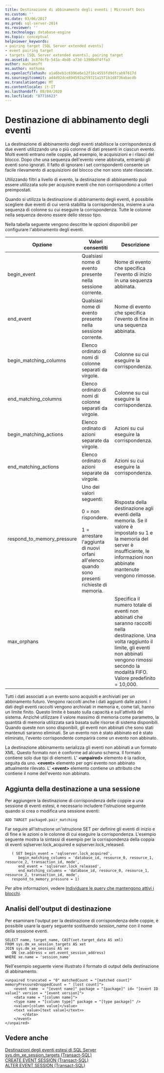 ```yaml
---
title: Destinazione di abbinamento degli eventi | Microsoft Docs
ms.custom: ''
ms.date: 03/06/2017
ms.prod: sql-server-2014
ms.reviewer: ''
ms.technology: database-engine
ms.topic: conceptual
helpviewer_keywords:
- pairing target [SQL Server extended events]
- event pairing target
- targets [SQL Server extended events], pairing target
ms.assetid: 3c87dcfb-543a-4bd8-a73d-1390bdf4ffa3
author: mashamsft
ms.author: mathoma
ms.openlocfilehash: a1a6beb1c6996e6e12f16c4555fd9dfcab97617d
ms.sourcegitcommit: ad4d92dce894592a259721a1571b1d8736abacdb
ms.translationtype: MT
ms.contentlocale: it-IT
ms.lasthandoff: 08/04/2020
ms.locfileid: "87716623"
---
```

# <a name="event-pairing-target"></a>Destinazione di abbinamento degli eventi
  La destinazione di abbinamento degli eventi stabilisce la corrispondenza di due eventi utilizzando una o più colonne di dati presenti in ciascun evento. Molti eventi entrano nelle coppie, ad esempio, le acquisizioni e i rilasci del blocco. Dopo che una sequenza dell'evento viene abbinata, entrambi gli eventi sono ignorati. Il fatto di ignorare i set corrispondenti consente un facile rilevamento di acquisizioni del blocco che non sono state rilasciate.  
  
 Utilizzando filtri a livello di evento, la destinazione di abbinamento può essere utilizzata solo per acquisire eventi che non corrispondono a criteri preimpostati.  
  
 Quando si utilizza la destinazione di abbinamento degli eventi, è possibile scegliere due eventi di cui verrà stabilita la corrispondenza, insieme a una sequenza di colonne su cui eseguire la corrispondenza. Tutte le colonne nella sequenza devono essere dello stesso tipo.  
  
 Nella tabella seguente vengono descritte le opzioni disponibili per configurare l'abbinamento degli eventi.  
  
|Opzione|Valori consentiti|Descrizione|  
|------------|--------------------|-----------------|  
|begin_event|Qualsiasi nome di evento presente nella sessione corrente.|Nome di evento che specifica l'evento di inizio in una sequenza abbinata.|  
|end_event|Qualsiasi nome di evento presente nella sessione corrente.|Nome di evento che specifica l'evento di fine in una sequenza abbinata.|  
|begin_matching_columns|Elenco ordinato di nomi di colonne separati da virgole.|Colonne su cui eseguire la corrispondenza.|  
|end_matching_columns|Elenco ordinato di nomi di colonne separati da virgole.|Colonne su cui eseguire la corrispondenza.|  
|begin_matching_actions|Elenco ordinato di azioni separate da virgole.|Azioni su cui eseguire la corrispondenza.|  
|end_matching_actions|Elenco ordinato di azioni separate da virgole.|Azioni su cui eseguire la corrispondenza.|  
|respond_to_memory_pressure|Uno dei valori seguenti:<br /><br /> 0 = non rispondere.<br /><br /> 1 = arrestare l'aggiunta di nuovi orfani all'elenco quando sono presenti richieste di memoria.|Risposta della destinazione agli eventi della memoria. Se il valore è impostato su 1 e la memoria del server è insufficiente, le informazioni non abbinate mantenute vengono rimosse.|  
|max_orphans||Specifica il numero totale di eventi non abbinati che saranno raccolti nella destinazione. Una volta raggiunto il limite, gli eventi non abbinati vengono rimossi secondo la modalità FIFO. Valore predefinito = 10,000.|  
  
 Tutti i dati associati a un evento sono acquisiti e archiviati per un abbinamento futuro. Vengono raccolti anche i dati aggiunti dalle azioni. I dati degli eventi raccolti vengono archiviati in memoria e, come tali, hanno un limite finito. Questo limite è basato sulla capacità e sull'attività del sistema. Anziché utilizzare il valore massimo di memoria come parametro, la quantità di memoria utilizzata sarà basata sulle risorse di sistema disponibili. Quando queste non sono disponibili, gli eventi non abbinati che sono stati mantenuti saranno eliminati. Se un evento non è stato abbinato ed è stato eliminato, l'evento corrispondente comparirà come un evento non abbinato.  
  
 La destinazione abbinamento serializza gli eventi non abbinati a un formato XML. Questo formato non è conforme ad alcuno schema. Il formato contiene solo due tipi di elementi. L' **\<unpaired>** elemento è la radice, seguita da uno. **\<event>** elemento per ogni evento non abbinato attualmente rilevato. L' **\<event>** elemento contiene un attributo che contiene il nome dell'evento non abbinato.  
  
## <a name="adding-the-target-to-a-session"></a>Aggiunta della destinazione a una sessione  
 Per aggiungere la destinazione di corrispondenza delle coppie a una sessione di eventi estesi, è necessario includere l'istruzione seguente quando si crea o modifica una sessione eventi:  
  
```  
ADD TARGET package0.pair_matching   
```  
  
 Far seguire all'istruzione un'istruzione SET per definire gli eventi di inizio e di fine e le azioni o le colonne di cui eseguire la corrispondenza. L'esempio seguente mostra la sintassi di esempio per la corrispondenza della coppia di eventi sqlserver.lock_acquired e sqlserver.lock_released.  
  
```  
   ( SET begin_event = 'sqlserver.lock_acquired',  
      begin_matching_columns = 'database_id, resource_0, resource_1, resource_2, transaction_id, mode',  
      end_event = 'sqlserver.lock_released',  
      end_matching_columns = 'database_id, resource_0, resource_1, resource_2, transaction_id, mode',  
   respond_to_memory_pressure = 1)  
```  
  
 Per altre informazioni, vedere [Individuare le query che mantengono attivi i blocchi](../relational-databases/extended-events/determine-which-queries-are-holding-locks.md).  
  
## <a name="reviewing-the-target-output"></a>Analisi dell'output di destinazione  
 Per esaminare l'output per la destinazione di corrispondenza delle coppie, è possibile usare la query seguente sostituendo *session_name* con il nome della sessione eventi.  
  
```  
SELECT name, target_name, CAST(xet.target_data AS xml)  
FROM sys.dm_xe_session_targets AS xet  
JOIN sys.dm_xe_sessions AS xe  
   ON (xe.address = xet.event_session_address)  
WHERE xe.name = 'session_name'  
```  
  
 Nell'esempio seguente viene illustrato il formato di output della destinazione di abbinamento.  
  
```  
<unpaired truncated = "0" matchedCount = "[matched count]" memoryPressureDroppedCount = " [lost count]">  
    <event name  = "[event name]" package = "[package]" id= "[event ID value]" version = "[event version]">  
    <data name = "[column name]">   
    <type name = "[column type]" package = "[type package]" />   
    <value>[column value]</value>  
    <text value>[text value]</text>>  
        </data>  
    </event>  
</unpaired>  
```  
  
## <a name="see-also"></a>Vedere anche  
 [Destinazioni degli eventi estesi di SQL Server](../../2014/database-engine/sql-server-extended-events-targets.md)   
 [sys.dm_xe_session_targets &#40;Transact-SQL&#41;](/sql/relational-databases/system-dynamic-management-views/sys-dm-xe-session-targets-transact-sql)   
 [CREATE EVENT SESSION &#40;Transact-SQL&#41;](/sql/t-sql/statements/create-event-session-transact-sql)   
 [ALTER EVENT SESSION &#40;Transact-SQL&#41;](/sql/t-sql/statements/alter-event-session-transact-sql)  
  
  
